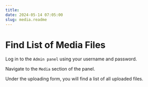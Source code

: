 ```yaml
---
title:
date: 2024-05-14 07:05:00
slug: media.readme
---
```


# Find List of Media Files

Log in to the `Admin panel` using your username and password.

Navigate to the `Media` section of the panel.

Under the uploading form, you will find a list of all uploaded files.


